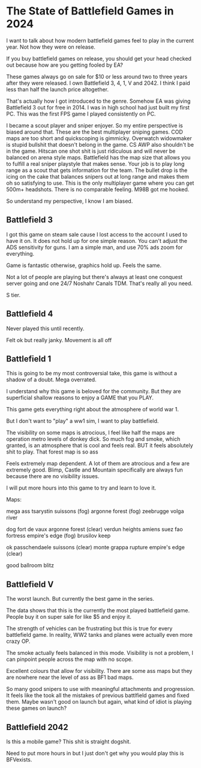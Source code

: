 # The State of Battlefield Games in 2024

I want to talk about how modern battlefield games feel to play in the current year. Not how they were on release.

If you buy battlefield games on release, you should get your head checked out because how are you getting fooled by EA?

These games always go on sale for $10 or less around two to three years after they were released. I own Battlefield 3, 4, 1, V and 2042. I think I paid less than half the launch price altogether. 

That's actually how I got introduced to the genre. Somehow EA was giving Battlefield 3 out for free in 2014. I was in high school had just built my first PC. This was the first FPS game I played consistently on PC.

I became a scout player and sniper enjoyer. So my entire perspective is biased around that. These are the best multiplayer sniping games. COD maps are too short and quickscoping is gimmicky. Overwatch widowmaker is stupid bullshit that doesn't belong in the game. CS AWP also shouldn't be in the game. Hitscan one shot shit is just ridiculous and will never be balanced on arena style maps. Battlefield has the map size that allows you to fulfill a real sniper playstyle that makes sense. Your job is to play long range as a scout that gets information for the team. The bullet drop is the icing on the cake that balances snipers out at long range and makes them oh so satisfying to use. This is the only multiplayer game where you can get 500m+ headshots. There is no comparable feeling. M98B got me hooked. 

So understand my perspective, I know I am biased.


## Battlefield 3
I got this game on steam sale cause I lost access to the account I used to have it on. It does not hold up for one simple reason. You can't adjust the ADS sensitivity for guns. I am a simple man, and use 70% ads zoom for everything.

Game is fantastic otherwise, graphics hold up. Feels the same. 

Not a lot of people are playing but there's always at least one conquest server going and one 24/7 Noshahr Canals TDM. That's really all you need.

S tier.

## Battlefield 4
Never played this until recently. 

Felt ok but really janky. Movement is all off


## Battlefield 1
This is going to be my most controversial take, this game is without a shadow of a doubt. Mega overrated.

I understand why this game is beloved for the community. But they are superficial shallow reasons to enjoy a GAME that you PLAY.

This game gets everything right about the atmosphere of world war 1.

But I don't want to "play" a ww1 sim, I want to play battlefield. 

The visibility on some maps is atrocious, I feel like half the maps are operation metro levels of donkey dick. So much fog and smoke, which granted, is an atmosphere that is cool and feels real. BUT it feels absolutely shit to play. That forest map is so ass

Feels extremely map dependent. A lot of them are atrocious and a few are extremely good. Blimp, Castle and Mountain specifically are always fun because there are no visibility issues.

I will put more hours into this game to try and learn to love it.

Maps:

mega ass
tsarystin
suissons (fog)
argonne forest (fog)
zeebrugge
volga river

dog
fort de vaux
argonne forest (clear)
verdun heights
amiens
suez
fao fortress
empire's edge (fog)
brusilov keep

ok
passchendaele
suissons (clear)
monte grappa
rupture
empire's edge (clear)

good
ballroom blitz


## Battlefield V
The worst launch. But currently the best game in the series. 

The data shows that this is the currently the most played battlefield game. People buy it on super sale for like $5 and enjoy it. 

The strength of vehicles can be frustrating but this is true for every battlefield game. In reality, WW2 tanks and planes were actually even more crazy OP. 

The smoke actually feels balanced in this mode. Visibility is not a problem, I can pinpoint people across the map with no scope.

Excellent colours that allow for visibility. There are some ass maps but they are nowhere near the level of ass as BF1 bad maps.

So many good snipers to use with meaningful attachments and progression. It feels like the took all the mistakes of previous battlfield games and fixed them. Maybe wasn't good on launch but again, what kind of idiot is playing these games on launch?


## Battlefield 2042
Is this a mobile game? This shit is straight dogshit.

Need to put more hours in but I just don't get why you would play this is BFVexists.


